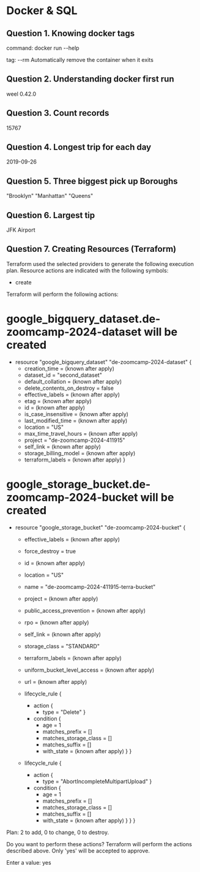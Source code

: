 # Docker & SQL

## Question 1. Knowing docker tags

command: docker run --help

tag: --rm Automatically remove the container when it exits

## Question 2. Understanding docker first run

weel 0.42.0

## Question 3. Count records

15767

## Question 4. Longest trip for each day

2019-09-26

## Question 5. Three biggest pick up Boroughs

"Brooklyn" "Manhattan" "Queens"

## Question 6. Largest tip

JFK Airport

## Question 7. Creating Resources (Terraform)

Terraform used the selected providers to generate the following execution plan. Resource actions are indicated with the following symbols:
  + create

Terraform will perform the following actions:

  # google_bigquery_dataset.de-zoomcamp-2024-dataset will be created
  + resource "google_bigquery_dataset" "de-zoomcamp-2024-dataset" {
      + creation_time              = (known after apply)
      + dataset_id                 = "second_dataset"
      + default_collation          = (known after apply)
      + delete_contents_on_destroy = false
      + effective_labels           = (known after apply)
      + etag                       = (known after apply)
      + id                         = (known after apply)
      + is_case_insensitive        = (known after apply)
      + last_modified_time         = (known after apply)
      + location                   = "US"
      + max_time_travel_hours      = (known after apply)
      + project                    = "de-zoomcamp-2024-411915"
      + self_link                  = (known after apply)
      + storage_billing_model      = (known after apply)
      + terraform_labels           = (known after apply)
    }

  # google_storage_bucket.de-zoomcamp-2024-bucket will be created
  + resource "google_storage_bucket" "de-zoomcamp-2024-bucket" {
      + effective_labels            = (known after apply)
      + force_destroy               = true
      + id                          = (known after apply)
      + location                    = "US"
      + name                        = "de-zoomcamp-2024-411915-terra-bucket"
      + project                     = (known after apply)
      + public_access_prevention    = (known after apply)
      + rpo                         = (known after apply)
      + self_link                   = (known after apply)
      + storage_class               = "STANDARD"
      + terraform_labels            = (known after apply)
      + uniform_bucket_level_access = (known after apply)
      + url                         = (known after apply)

      + lifecycle_rule {
          + action {
              + type = "Delete"
            }
          + condition {
              + age                   = 1
              + matches_prefix        = []
              + matches_storage_class = []
              + matches_suffix        = []
              + with_state            = (known after apply)
            }
        }
      + lifecycle_rule {
          + action {
              + type = "AbortIncompleteMultipartUpload"
            }
          + condition {
              + age                   = 1
              + matches_prefix        = []
              + matches_storage_class = []
              + matches_suffix        = []
              + with_state            = (known after apply)
            }
        }
    }

Plan: 2 to add, 0 to change, 0 to destroy.

Do you want to perform these actions?
  Terraform will perform the actions described above.
  Only 'yes' will be accepted to approve.

  Enter a value: yes